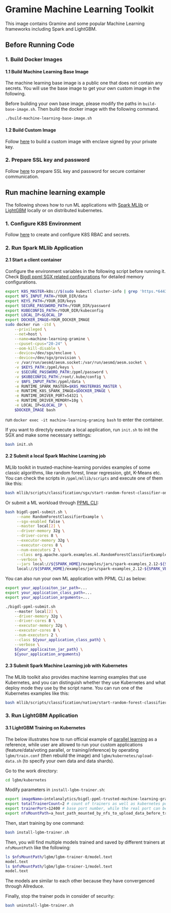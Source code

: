 # Gramine Machine Learning Toolkit

This image contains Gramine and some popular Machine Learning frameworks including Spark and LightGBM. 

## Before Running Code
### 1. Build Docker Images
#### 1.1 Build Machine Learning Base Image

The machine learning base image is a public one that does not contain any secrets. You will use the base image to get your own custom image in the following.

Before building your own base image, please modify the paths in `build-base-image.sh`. Then build the docker image with the following command.

```bash
./build-machine-learning-base-image.sh
```
#### 1.2 Build Custom Image

Follow [here](https://github.com/intel-analytics/BigDL/tree/main/ppml/trusted-bigdata#12-build-customer-image) to build a custom image with enclave signed by your private key.

### 2. Prepare SSL key and password

Follow [here](https://github.com/intel-analytics/BigDL/blob/main/ppml/docs/prepare_environment.md#prepare-key-and-password) to prepare SSL key and password for secure container communication.

## Run machine learning example

The following shows how to run ML applications with [Spark MLlib](#2-run-spark-mllib-application) or [LightGBM](#3-run-lightgbm-application) locally or on distributed kubernetes.

### 1. Configure K8S Environment

Follow [here](https://github.com/intel-analytics/BigDL/blob/main/ppml/docs/prepare_environment.md#configure-the-environment) to create and configure K8S RBAC and secrets.

### 2. Run Spark MLlib Application

#### 2.1 Start a client container

Configure the environment variables in the following script before running it. Check [Bigdl ppml SGX related configurations](#1-bigdl-ppml-sgx-related-configurations) for detailed memory configurations.
```bash
export K8S_MASTER=k8s://$(sudo kubectl cluster-info | grep 'https.*6443' -o -m 1)
export NFS_INPUT_PATH=/YOUR_DIR/data
export KEYS_PATH=/YOUR_DIR/keys
export SECURE_PASSWORD_PATH=/YOUR_DIR/password
export KUBECONFIG_PATH=/YOUR_DIR/kubeconfig
export LOCAL_IP=$LOCAL_IP
export DOCKER_IMAGE=YOUR_DOCKER_IMAGE
sudo docker run -itd \
    --privileged \
    --net=host \
    --name=machine-learning-gramine \
    --cpuset-cpus="20-24" \
    --oom-kill-disable \
    --device=/dev/sgx/enclave \
    --device=/dev/sgx/provision \
    -v /var/run/aesmd/aesm.socket:/var/run/aesmd/aesm.socket \
    -v $KEYS_PATH:/ppml/keys \
    -v $SECURE_PASSWORD_PATH:/ppml/password \
    -v $KUBECONFIG_PATH:/root/.kube/config \
    -v $NFS_INPUT_PATH:/ppml/data \
    -e RUNTIME_SPARK_MASTER=$K8S_MASTERK8S_MASTER \
    -e RUNTIME_K8S_SPARK_IMAGE=$DOCKER_IMAGE \
    -e RUNTIME_DRIVER_PORT=54321 \
    -e RUNTIME_DRIVER_MEMORY=10g \
    -e LOCAL_IP=$LOCAL_IP \
    $DOCKER_IMAGE bash
```
run `docker exec -it machine-learning-graming bash` to enter the container.

If you want to directyly execute a local application, run `init.sh` to init the SGX and make some necessary settings:
```bash
bash init.sh
```

#### 2.2 Submit a local Spark Machine Learning job 

MLlib toolkit in trusted-machine-learning porvides examples of some classic algorithms, like random forest, linear regression, gbt, K-Means etc. You can check the scripts in `/ppml/mllib/scripts` and execute one of them like this:

```bash 
bash mllib/scripts/classification/sgx/start-random-forest-classifier-on-local-sgx.sh
```

Or submit a ML workload through [PPML CLI](https://github.com/intel-analytics/BigDL/blob/ecd8d96f2d4a1d2421d5edd3a566c93c7797ff03/ppml/docs/submit_job.md#ppml-cli):

```bash
bash bigdl-ppml-submit.sh \
     --name RandomForestClassifierExample \
     --sgx-enabled false \
     --master local[2] \
     --driver-memory 32g \
     --driver-cores 8 \
     --executor-memory 32g \
     --executor-cores 8 \
     --num-executors 2 \
     --class org.apache.spark.examples.ml.RandomForestClassifierExample \
     --verbose \
     --jars local://${SPARK_HOME}/examples/jars/spark-examples_2.12-${SPARK_VERSION}.jar \
     local://${SPARK_HOME}/examples/jars/spark-examples_2.12-${SPARK_VERSION}.jar 3000
```

You can also run your own ML application with PPML CLI as below:
```bash 
export your_applicaiton_jar_path=...
export your_application_class_path=...
export your_application_arguments=...

./bigdl-ppml-submit.sh
    --master local[2] \
    --driver-memory 32g \
    --driver-cores 8 \
    --executor-memory 32g \
    --executor-cores 8 \
    --num-executors 2 \
    --class ${your_application_class_path} \
    --verbose \
    ${your_applicaiton_jar_path} \
    ${your_application_arguments}
```

#### 2.3 Submit Spark Machine Learning job with Kubernetes
The MLlib toolkit also provides machine learning examples that use Kubernetes, and you can distinguish whether they use Kubernetes and what deploy mode they use by the script name. You can run one of the Kubernetes examples like this:

```bash
bash mllib/scripts/classification/native/start-random-forest-classifier-on-k8s-client-native.sh
```

### 3. Run LightGBM Application

#### 3.1 LightGBM Training on Kubernetes

The below illustrates how to run official example of [parallel learning](https://github.com/microsoft/LightGBM/tree/master/examples/parallel_learning#distributed-learning-example) as a reference, while user are allowed to run your custom applications (feature/data/voting parallel, or training/inference) by operating `lgbm/train.conf` (then rebuild the image) and `lgbm/kubernetes/upload-data.sh` (to specify your own data and data shards).

Go to the work directory:

```bash
cd lgbm/kubernetes
```

Modify parameters in `install-lgbm-trainer.sh`:

```bash
export imageName=intelanalytics/bigdl-ppml-trusted-machine-learning-gramine-reference:2.3.0-SNAPSHOT # You custom image name if needed
export totalTrainerCount=2 # count of trainers as well as kubernetes pods
export trainerPort=12400 # base port number, while the real port can be adapted
export nfsMountPath=a_host_path_mounted_by_nfs_to_upload_data_before_training # the path you used to create kubernetes nfsvolumeclaim
```

Then, start training by one command:

```bash
bash install-lgbm-trainer.sh
```

Then, you will find multiple models trained and saved by different trainers at `nfsMountPath` like the following:
```bash
ls $nfsMountPath/lgbm/lgbm-trainer-0/model.text
model.text
ls $nfsMountPath/lgbm/lgbm-trainer-1/model.text
model.text
```
The models are similar to each other because they have convergenced through Allreduce.

Finally, stop the trainer pods in consider of security:
```bash
bash uninstall-lgbm-trainer.sh
```

